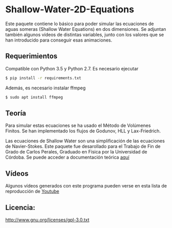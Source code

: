 # Shallow-Water-2D-Equations #

Este paquete contiene lo básico para poder simular las ecuaciones de aguas someras (Shallow Water Equations) en dos dimensiones. Se adjuntan también algunos vídeos de distintas variables, junto con los valores que se han introducido para conseguir esas animaciones.

## Requerimientos

Compatible con Python 3.5 y Python 2.7. Es necesario ejecutar

```bash
$ pip install -r requirements.txt
```

Además, es necesario instalar ffmpeg

```bash
$ sudo apt install ffmpeg
```

## Teoría

Para simular estas ecuaciones se ha usado el Método de Volúmenes Finitos. Se han implementado los flujos de Godunov, HLL y Lax-Friedrich.

Las ecuaciones de Shallow Water son una simplificación de las ecuaciones de Navier-Stokes. Este paquete fue desarollado para el Trabajo de Fin de Grado de Carlos Perales, Graduado en Física por la Universidad de Córdoba. Se puede acceder a documentación teórica [aquí](http://es.slideshare.net/CarlosPerales/estudio-y-simulacin-numrica-de-las-ecuaciones-de-aguas-someras)

## Vídeos

Algunos vídeos generados con este programa pueden verse en esta lista de reproducción de [Youtube](https://www.youtube.com/watch?v=ConQO-z8Ks4&list=PLkjZXk8AWCPW18dZUjr093jvvx3NUvY5l)

## Licencia:

http://www.gnu.org/licenses/gpl-3.0.txt

